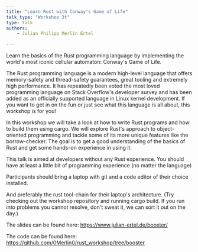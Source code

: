 ```yaml
---
title: "Learn Rust with Conway's Game of Life"
talk_type: "Workshop 3t"
type: talk
authors:
    - Julian Philipp Merlin Ertel

---
```

Learn the basics of the Rust programming language by implementing the world's most iconic cellular automaton: Conway's Game of Life.

The Rust programming language is a modern high-level language that offers memory-safety and thread-safety guarantees, great tooling and extremely high performance.
It has repeatedly been voted the most loved programming language on Stack Overflow's developer survey and has been added as an officially supported language in Linux kernel development.
If you want to get in on the fun or just see what this language is all about, this workshop is for you!

In this workshop we will take a look at how to write Rust programs and how to build them using cargo.
We will explore Rust's approach to object-oriented programming and tackle some of its more unique features like the borrow-checker.
The goal is to get a good understanding of the basics of Rust and get some hands-on experience in using it.

This talk is aimed at developers without any Rust experience.
You should have at least a little bit of programming experience (no matter the language)

Participants should bring a laptop with git and a code editor of their choice installed.

And preferably the rust tool-chain for their laptop's architecture.
(Try checking out the workshop repository and running cargo build. If you run into problems you cannot resolve, don't sweat it, we can sort it out on the day.)
  
The slides can be found here: https://www.julian-ertel.de/booster/

The code can be found here: https://github.com/0Merlin0/rust_workshop/tree/booster
